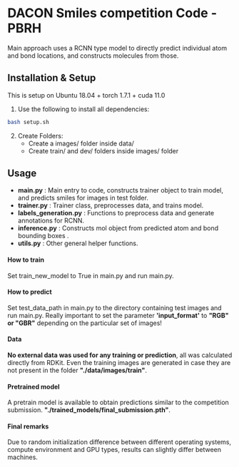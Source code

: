 # DACON Smiles competition Code - PBRH

Main approach uses a RCNN type model to directly predict individual atom and bond locations, and constructs molecules from those.


## Installation & Setup

This is setup on Ubuntu 18.04 + torch 1.7.1 + cuda 11.0

1. Use the following to install all dependencies:
```bash
bash setup.sh
```
2. Create Folders:
    - Create a images/ folder inside data/
    - Create train/ and dev/ folders inside images/ folder

## Usage

- **main.py** : Main entry to code, constructs trainer object to train model, and predicts smiles for images in test folder.
- **trainer.py** : Trainer class, preprocesses data, and trains model.
- **labels_generation.py** : Functions to preprocess data and generate annotations for RCNN.
- **inference.py** : Constructs mol object from predicted atom and bond bounding boxes .
- **utils.py** : Other general helper functions.

#### How to train
Set train_new_model to True in main.py and run main.py.

#### How to predict
Set test_data_path in main.py to the directory containing test images and run main.py.
Really important to set the parameter **'input_format'** to **"RGB" or "GBR"** depending
on the particular set of images!

#### Data
**No external data was used for any training or prediction**, all was calculated directly
from RDKit. Even the training images are generated in case they are not present in 
the folder **"./data/images/train"**.

#### Pretrained model
A pretrain model is available to obtain predictions similar to the competition submission.
**"./trained_models/final_submission.pth"**.

#### Final remarks
Due to random initialization difference between different operating systems, compute environment and GPU types, 
results can slightly differ between machines.  
